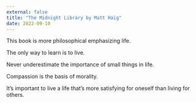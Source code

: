 ```yaml
---
external: false
title: "The Midnight Library by Matt Haig"
date: 2022-09-10
---
```


This book is more philosophical emphasizing life. 

The only way to learn is to live.

Never underestimate the importance of small things in life.

Compassion is the basis of morality.

It’s important to live a life that’s more satisfying for oneself than living for others.